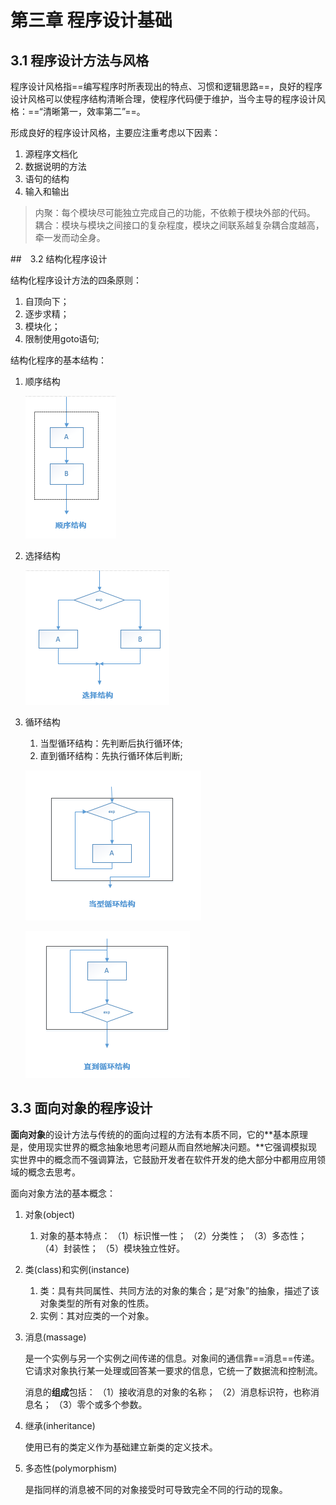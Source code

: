 # 第三章 程序设计基础

## 3.1 程序设计方法与风格

程序设计风格指==编写程序时所表现出的特点、习惯和逻辑思路==，良好的程序设计风格可以使程序结构清晰合理，使程序代码便于维护，当今主导的程序设计风格：==“清晰第一，效率第二”==。

形成良好的程序设计风格，主要应注重考虑以下因素：

1. 源程序文档化
2. 数据说明的方法
3. 语句的结构
4. 输入和输出



> 内聚：每个模块尽可能独立完成自己的功能，不依赖于模块外部的代码。
> 耦合：模块与模块之间接口的复杂程度，模块之间联系越复杂耦合度越高，牵一发而动全身。



##　3.2 结构化程序设计

结构化程序设计方法的四条原则：

1. 自顶向下；
2. 逐步求精；
3. 模块化；
4. 限制使用goto语句;



结构化程序的基本结构：

1. 顺序结构

   ![](../img/顺序结构.png)

2. 选择结构

   ![](../img/选择结构.png)

3. 循环结构

   1. 当型循环结构：先判断后执行循环体;
   2. 直到循环结构：先执行循环体后判断;

   ![](../img/当型循环结构.png)

   ![](../img/直到循环结构.png)

## 3.3 面向对象的程序设计

**面向对象**的设计方法与传统的的面向过程的方法有本质不同，它的**基本原理是，使用现实世界的概念抽象地思考问题从而自然地解决问题。**它强调模拟现实世界中的概念而不强调算法，它鼓励开发者在软件开发的绝大部分中都用应用领域的概念去思考。

面向对象方法的基本概念：

1. 对象(object)

   1. 对象的基本特点：
      （1）标识惟一性；
      （2）分类性；
      （3）多态性；
      （4）封装性；
      （5）模块独立性好。

2. 类(class)和实例(instance)

   1. 类：具有共同属性、共同方法的对象的集合；是“对象”的抽象，描述了该对象类型的所有对象的性质。
   2. 实例：其对应类的一个对象。

3. 消息(massage)

   是一个实例与另一个实例之间传递的信息。对象间的通信靠==消息==传递。它请求对象执行某一处理或回答某一要求的信息，它统一了数据流和控制流。

   消息的**组成**包括：
   （1）接收消息的对象的名称；
   （2）消息标识符，也称消息名；
   （3）零个或多个参数。

4. 继承(inheritance)

   使用已有的类定义作为基础建立新类的定义技术。

5. 多态性(polymorphism)

   是指同样的消息被不同的对象接受时可导致完全不同的行动的现象。
